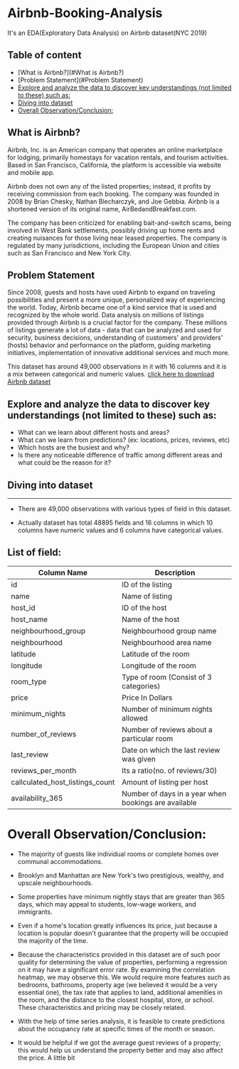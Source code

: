 # **Airbnb-Booking-Analysis**


It's an EDA(Exploratory Data Analysis) on Airbnb dataset(NYC 2019)

## Table of content

- [What is Airbnb?](#What is Airbnb?)
- [Problem Statement](#Problem Statement)
- [Explore and analyze the data to discover key understandings (not limited to these) such as:](#explore)
- [Diving into dataset](#dataset)
- [Overall Observation/Conclusion:](#observation)

## **What is Airbnb?**

Airbnb, Inc. is an American company that operates an online marketplace for lodging, 
primarily homestays for vacation rentals, and tourism activities. 
Based in San Francisco, California, the platform is accessible via 
website and mobile app.    

Airbnb does not own any of the listed 
properties; instead, it profits by receiving commission from each 
booking. The company was founded in 2008 by Brian Chesky, Nathan 
Blecharczyk, and Joe Gebbia. Airbnb is a shortened version of its 
original name, AirBedandBreakfast.com.

The company has been criticized for enabling bait-and-switch scams, 
being involved in West Bank settlements, possibly driving up home 
rents and creating nuisances for those living near leased properties. 
The company is regulated by many jurisdictions, including the 
European Union and cities such as San Francisco and New York City.

## **Problem Statement**

Since 2008, guests and hosts have used Airbnb to expand on traveling possibilities and present a more unique, personalized way of experiencing the world. Today, Airbnb became one of a kind service that is used and recognized by the whole world. Data analysis on millions of listings provided through Airbnb is a crucial factor for the company. These millions of listings generate a lot of data - data that can be analyzed and used for security, business decisions, understanding of customers' and providers' (hosts) behavior and performance on the platform, guiding marketing initiatives, implementation of innovative additional services and much more.

This dataset has around 49,000 observations in it with 16 columns and it is a mix between categorical and numeric values.
[click here to download Airbnb dataset](https://drive.google.com/file/d/1ioU5r9KEYSfwgfUi22SclVkx4l1a_8ou/view?usp=sharing)

## **Explore and analyze the data to discover key understandings (not limited to these) such as:** 
* What can we learn about different hosts and areas?
* What can we learn from predictions? (ex: locations, prices, reviews, etc)
* Which hosts are the busiest and why?
* Is there any noticeable difference of traffic among different areas and what could be the reason for it? 

## **Diving into dataset**
---
* There are 49,000 observations with various types of field in this dataset.

* Actually dataset has total 48895 fields and 16 columns in which 10 columns have numeric values and 6 columns have categorical values.

**List of field**:
---

| Column Name  | Description |
| ------------- | ------------- |
| id | ID of the listing  |
| name   |  Name of listing  |
| host_id  | ID of the host  |
| host_name  |  Name of the host |
| neighbourhood_group    | Neighbourhood group name |
| neighbourhood  | Neighbourhood area name   |
| latitude   | Latitude of the room   |
|longitude     | Longitude of the room  |
| room_type     | Type of room (Consist of 3 categories)  |
| price    |  Price In Dollars |
| minimum_nights    | Number of minimum nights allowed  |
|number_of_reviews     |  Number of reviews about a particular room  |
|  last_review   |  Date on which the last review was given  |
| reviews_per_month | Its a ratio(no. of reviews/30)   |
|  callculated_host_listings_count   | Amount of listing per host   |
| availability_365   | Number of days in a year when bookings are available   |



# **Overall Observation/Conclusion:**

* The majority of guests like individual rooms or complete homes over communal accommodations.

* Brooklyn and Manhattan are New York's two prestigious, wealthy, and upscale neighbourhoods.

* Some properties have minimum nightly stays that are greater than 365 days, which may appeal to students, low-wage workers, and immigrants.

* Even if a home's location greatly influences its price, just because a location is popular doesn't guarantee that the property will be occupied the majority of the time.

* Because the characteristics provided in this dataset are of such poor quality for determining the value of properties, performing a regression on it may have a significant error rate. By examining the correlation heatmap, we may observe this. We would require more features such as bedrooms, bathrooms, property age (we believed it would be a very essential one), the tax rate that applies to land, additional amenities in the room, and the distance to the closest hospital, store, or school. These characteristics and pricing may be closely related.

* With the help of time series analysis, it is feasible to create predictions about the occupancy rate at specific times of the month or season.

* It would be helpful if we got the average guest reviews of a property; this would help us understand the property better and may also affect the price. A little bit
